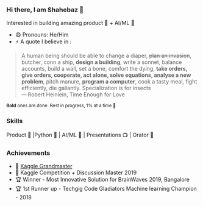 ### Hi there, I am Shahebaz 👋

Interested in building amazing product 🚀 + AI/ML 🤖

- 😄 Pronouns: He/Him
- ⚡ A quote I believe in : 

> A human being should be able to change a diaper, ~~plan an invasion~~, butcher, conn a ship, **design a building**, write a sonnet, balance accounts, build a wall, set a bone, comfort the dying, **take orders, give orders, cooperate, act alone, solve equations, analyse a new problem**, pitch manure, **program a computer**, cook a tasty meal, fight efficiently, die gallantly. 
> Specialization is for insects  <br>  — Robert Heinlein, Time Enough for Love

<sub> **Bold** ones are done. Rest in progress, 1% at a time 🌋 </sub>

### Skills
Product 🚀 |Python 🐍 | AI/ML 🤖 | Presentations 📺 | Orator 🕺

### Achievements
- 🏅 [Kaggle Grandmaster](https://kaggle.com/shaz13)
- 🏅 Kaggle Competition + Discussion Master 2019
- 🏆 Winner - Most Innovative Solution for BrainWaves 2019, Bangalore
- 🏆 1st Runner up - Techgig Code Gladiators Machine learning Champion - 2018

